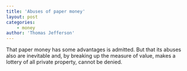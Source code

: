 ```yaml
---
title: 'Abuses of paper money'
layout: post
categories:
    - money
author: 'Thomas Jefferson'
---
```


That paper money has some advantages is admitted. But that its abuses also are inevitable and, by breaking up the measure of value, makes a lottery of all private property, cannot be denied.